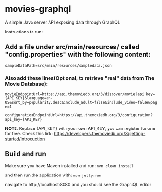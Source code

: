 # movies-graphql
A simple Java server API exposing data through GraphQL

Instructions to run:
 
## Add a file under src/main/resources/ called "config.properties" with the following content:
`sampleDataPath=src/main/resources/sampledata.json`

### Also add these lines(Optional, to retrieve "real" data from The Movie Database):

`movieEndpointUrl=https://api.themoviedb.org/3/discover/movie?api_key={API_KEY}&language=en-US&sort_by=popularity.desc&include_adult=false&include_video=false&page=1`

`configurationEndpointUrl=https://api.themoviedb.org/3/configuration?api_key={API_KEY}`

**NOTE**: Replace {API_KEY} with your own API_KEY, you can register for one for free. Check this link:
https://developers.themoviedb.org/3/getting-started/introduction

## Build and run

Make sure you have Maven installed and run:
`mvn clean install`

and then run the application with:
`mvn jetty:run`

navigate to http://localhost:8080 and you should see the GraphiQL editor
